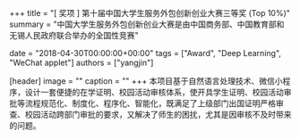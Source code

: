 +++
title = "[ 奖项 ] 第十届中国大学生服务外包创新创业大赛三等奖 (Top 10%)"
summary = "中国大学生服务外包创新创业大赛是由中国商务部、中国教育部和无锡人民政府联合举办的全国性竞赛"

date = "2018-04-30T00:00:00+00:00"
tags = ["Award", "Deep Learning", "WeChat applet"]
authors = ["yangjin"]

[header]
image = ""
caption = ""
+++
本项目基于自然语言处理技术、微信小程序，设计一套便捷的在学证明、校园活动审核体系，使开具学生证明、校园活动审批等流程规范化、制度化、程序化、智能化，既满足了上级部门出国证明严格审查、校园活动跨部门审批的要求，又解决了师生的困扰，尤其是因审核不及时带来的问题。

